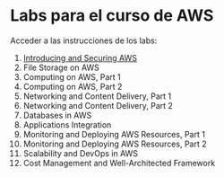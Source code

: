 # Labs para el curso de AWS

Acceder a las instrucciones de los labs:

1. [Introducing and Securing AWS](https://github.com/vitongos/amazon-web-services-course/blob/master/01.Security.md)
2. File Storage on AWS
3. Computing on AWS, Part 1
4. Computing on AWS, Part 2
5. Networking and Content Delivery, Part 1
6. Networking and Content Delivery, Part 2
7. Databases in AWS
8. Applications Integration
9. Monitoring and Deploying AWS Resources, Part 1
10. Monitoring and Deploying AWS Resources, Part 2
11. Scalability and DevOps in AWS
12. Cost Management and Well-Architected Framework

